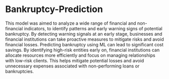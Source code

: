 # Bankruptcy-Prediction
This model was aimed to analyze a wide range of financial and non-financial indicators, to identify patterns and early warning signs of potential bankruptcy. By detecting warning signals at an early stage, businesses and financial institutions can take proactive measures to mitigate risks and avoid financial losses. Predicting bankruptcy using ML can lead to significant cost savings. By identifying high-risk entities early on, financial institutions can allocate resources more efficiently and focus on managing relationships with low-risk clients. This helps mitigate potential losses and avoid unnecessary expenses associated with non-performing loans or bankruptcies.
      
